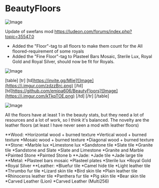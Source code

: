 # BeautyFloors

![Image](https://i.imgur.com/WAEzk68.png)

Update of swefans mod
https://ludeon.com/forums/index.php?topic=35547.0

- Added the "Floor"-tag to all floors to make them count for the All floored-requirement of some royals
- Added the "Fine Floor"-tag to Plasteel Bars Mosaic, Sterile Lux, Royal Gold and Royal Silver, should now be fit for Royals.

![Image](https://i.imgur.com/7Gzt3Rg.png)


[table]
	[tr]
		[td]https://invite.gg/Mlie]![Image](https://i.imgur.com/zdzzBrc.png)
[/td]
		[td]https://github.com/emipa606/BeautyFloors]![Image](https://i.imgur.com/kTkpTOE.png)
[/td]
	[/tr]
[/table]
	
![Image](https://i.imgur.com/NOW7jU1.png)


All the floors have at least 1 in the beauty stats, but they need a lot of resources and a lot of work, so I think it's balanced. 
The novelty are the leather floors (at least I have never seen a mod with leather floors)

**Wood:
*Horizontal wood + burned texture
*Vertical wood + burned texture
*Mosaic wood + burned texture
*Diagonal wood + burned texture
**Stone:
*Marble lux
*Limestone lux
*Sandstone tile
*Slate tile
*Granite tile
*Sandstone and Slate
*Slate and Limestone
*Granite and Marble
*Painted Stone
*Painted Stone b
**Jade:
*Jade tile
*Jade large tile
**Metal:
*Plasteel bars mosaic
*Plasteel plates
*Sterile lux
*Royal Gold
*Royal Silver
**Leather:
*Bluefur tile
*Camel hide tile
*Light leather tile
*Thrumbo fur tile
*Lizard skin tile
*Bird skin tile
*Plain leather tile
*Rhinoceros leather tile
*Panthera fur tile
*Pig skin tile
*Bear skin tile
*Carved Leather (Lion)
*Carved Leather (Multi256)


